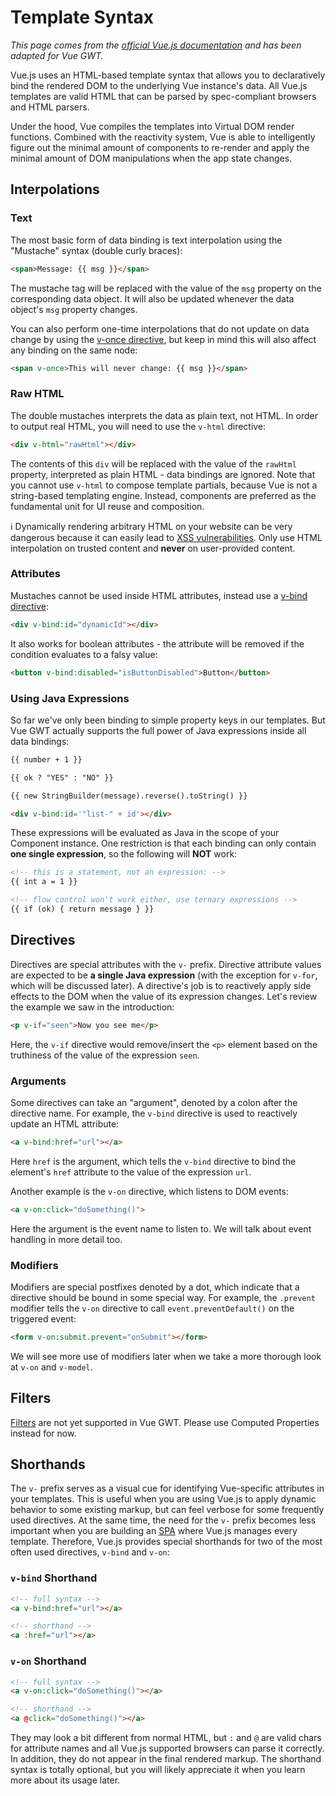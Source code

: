 # Template Syntax

*This page comes from the [official Vue.js documentation](https://vuejs.org/v2/guide/syntax.html) and has been adapted for Vue GWT.*

Vue.js uses an HTML-based template syntax that allows you to declaratively bind the rendered DOM to the underlying Vue instance's data.
All Vue.js templates are valid HTML that can be parsed by spec-compliant browsers and HTML parsers.

Under the hood, Vue compiles the templates into Virtual DOM render functions.
Combined with the reactivity system, Vue is able to intelligently figure out the minimal amount of components to re-render and apply the minimal amount of DOM manipulations when the app state changes.

## Interpolations

### Text

The most basic form of data binding is text interpolation using the "Mustache" syntax (double curly braces):

```html
<span>Message: {{ msg }}</span>
```

The mustache tag will be replaced with the value of the `msg` property on the corresponding data object.
It will also be updated whenever the data object's `msg` property changes.

You can also perform one-time interpolations that do not update on data change by using the [v-once directive](https://vuejs.org/v2/api/#v-once), but keep in mind this will also affect any binding on the same node:

```html
<span v-once>This will never change: {{ msg }}</span>
```

### Raw HTML

The double mustaches interprets the data as plain text, not HTML.
In order to output real HTML, you will need to use the `v-html` directive:

```html
<div v-html="rawHtml"></div>
```

The contents of this `div` will be replaced with the value of the `rawHtml` property, interpreted as plain HTML - data bindings are ignored.
Note that you cannot use `v-html` to compose template partials, because Vue is not a string-based templating engine.
Instead, components are preferred as the fundamental unit for UI reuse and composition.

ℹ️ Dynamically rendering arbitrary HTML on your website can be very dangerous because it can easily lead to [XSS vulnerabilities](https://en.wikipedia.org/wiki/Cross-site_scripting).
Only use HTML interpolation on trusted content and **never** on user-provided content.

### Attributes

Mustaches cannot be used inside HTML attributes, instead use a [v-bind directive](https://vuejs.org/v2/api/#v-bind):

```html
<div v-bind:id="dynamicId"></div>
```

It also works for boolean attributes - the attribute will be removed if the condition evaluates to a falsy value:

```html
<button v-bind:disabled="isButtonDisabled">Button</button>
```

### Using Java Expressions

So far we've only been binding to simple property keys in our templates.
But Vue GWT actually supports the full power of Java expressions inside all data bindings:

```html
{{ number + 1 }}

{{ ok ? "YES" : "NO" }}

{{ new StringBuilder(message).reverse().toString() }}

<div v-bind:id='"list-" + id'></div>
```

These expressions will be evaluated as Java in the scope of your Component instance.
One restriction is that each binding can only contain **one single expression**, so the following will **NOT** work:

```html
<!-- this is a statement, not an expression: -->
{{ int a = 1 }}

<!-- flow control won't work either, use ternary expressions -->
{{ if (ok) { return message } }}
```

## Directives

Directives are special attributes with the `v-` prefix.
Directive attribute values are expected to be **a single Java expression** (with the exception for `v-for`, which will be discussed later).
A directive's job is to reactively apply side effects to the DOM when the value of its expression changes.
Let's review the example we saw in the introduction:

```html
<p v-if="seen">Now you see me</p>
```

Here, the `v-if` directive would remove/insert the `<p>` element based on the truthiness of the value of the expression `seen`.

### Arguments

Some directives can take an "argument", denoted by a colon after the directive name. For example, the `v-bind` directive is used to reactively update an HTML attribute:

```html
<a v-bind:href="url"></a>
```

Here `href` is the argument, which tells the `v-bind` directive to bind the element's `href` attribute to the value of the expression `url`.

Another example is the `v-on` directive, which listens to DOM events:

```html
<a v-on:click="doSomething()">
```

Here the argument is the event name to listen to. We will talk about event handling in more detail too.

### Modifiers

Modifiers are special postfixes denoted by a dot, which indicate that a directive should be bound in some special way.
For example, the `.prevent` modifier tells the `v-on` directive to call `event.preventDefault()` on the triggered event:

```html
<form v-on:submit.prevent="onSubmit"></form>
```

We will see more use of modifiers later when we take a more thorough look at `v-on` and `v-model`.

## Filters

[Filters](https://vuejs.org/v2/guide/syntax.html#Filters) are not yet supported in Vue GWT.
Please use Computed Properties instead for now.

## Shorthands

The `v-` prefix serves as a visual cue for identifying Vue-specific attributes in your templates.
This is useful when you are using Vue.js to apply dynamic behavior to some existing markup, but can feel verbose for some frequently used directives.
At the same time, the need for the `v-` prefix becomes less important when you are building an [SPA](https://en.wikipedia.org/wiki/Single-page_application) where Vue.js manages every template.
Therefore, Vue.js provides special shorthands for two of the most often used directives, `v-bind` and `v-on`:

### `v-bind` Shorthand

```html
<!-- full syntax -->
<a v-bind:href="url"></a>

<!-- shorthand -->
<a :href="url"></a>
```


### `v-on` Shorthand

```html
<!-- full syntax -->
<a v-on:click="doSomething()"></a>

<!-- shorthand -->
<a @click="doSomething()"></a>
```

They may look a bit different from normal HTML, but `:` and `@` are valid chars for attribute names and all Vue.js supported browsers can parse it correctly.
In addition, they do not appear in the final rendered markup.
The shorthand syntax is totally optional, but you will likely appreciate it when you learn more about its usage later.